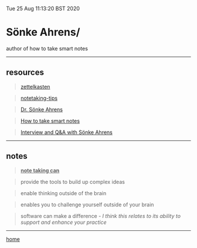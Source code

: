 Tue 25 Aug 11:13:20 BST 2020

# Sönke Ahrens/

author of how to take smart notes
___

## resources

> [zettelkasten](./zettelkasten.md)

> [notetaking-tips](./notetaking-tips.md)


>[Dr. Sönke Ahrens](https://www.findinggeniuspodcast.com/podcasts/duly-noted-dr-sonke-ahrens-author-how-to-take-smart-notes-finding-efficiency-in-note-taking-to-achieve-more-comprehensive-learning-and-increased-productivity/)

>[How to take smart notes](https://vimeo.com/275530205)

>[Interview and Q&A with Sönke Ahrens](https://www.youtube.com/watch?v=kXnR7qX3BDc&feature=emb_title)


___

## notes

> **<u>note taking can</u>**


> provide the tools to build up complex ideas

> enable thinking outside of the brain

> enables you to challenge yourself outside of your brain

> software can make a difference - *I think this relates to its ability to support and enhance your practice*

___

[home](./home.md)